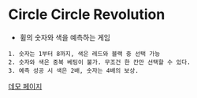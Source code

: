 # Circle Circle Revolution
- 휠의 숫자와 색을 예측하는 게임
```
1. 숫자는 1부터 8까지, 색은 레드와 블랙 중 선택 가능
2. 숫자와 색은 중복 베팅이 불가. 무조건 한 칸만 선택할 수 있다.
3. 예측 성공 시 색은 2배, 숫자는 4배의 보상.

```

[데모 페이지](https://asset.moss.land/CCR/index.html)
